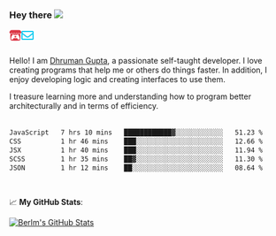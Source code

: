 ### Hey there <img src="https://media.giphy.com/media/hvRJCLFzcasrR4ia7z/giphy.gif" width="25px">

<a href="https://itch.io/profile/berlm">
  <img align="left" alt="Berlm's Itch" width="22px" src="/assets/itch-io.svg" />
</a>
<a href="mailto:me@berlm.me">
  <img align="left" alt="Email Berlm" width="22px" src="/assets/envelope.svg" />
</a>

<br />  
<br />  
  
Hello! I am [Dhruman Gupta](https://berlm.me/), a passionate self-taught developer. I love creating programs that help me or others do things faster. In addition, I enjoy developing logic and creating interfaces to use them.  

I treasure learning more and understanding how to program better architecturally and in terms of efficiency.  
<br />

<!--START_SECTION:waka-->
```text
JavaScript   7 hrs 10 mins   ████████████▓░░░░░░░░░░░░   51.23 % 
CSS          1 hr 46 mins    ███░░░░░░░░░░░░░░░░░░░░░░   12.66 % 
JSX          1 hr 40 mins    ███░░░░░░░░░░░░░░░░░░░░░░   11.94 % 
SCSS         1 hr 35 mins    ██▓░░░░░░░░░░░░░░░░░░░░░░   11.30 % 
JSON         1 hr 12 mins    ██░░░░░░░░░░░░░░░░░░░░░░░   08.64 % 
```
<!--END_SECTION:waka-->
<br />  

📈 **My GitHub Stats**:  

[![Berlm's GitHub Stats](https://github-readme-stats.vercel.app/api?username=dhrumangupta&theme=gotham&show_icons=true&count_private=true)](https://berlm.me)
